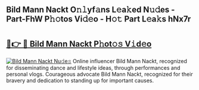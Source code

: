## Bild Mann Nackt O𝚗𝚕yf𝚊ns L𝚎a𝚔ed N𝚞𝚍es - Part-FhW P𝚑𝚘tos Vi𝚍𝚎o - H𝚘𝚝 Part L𝚎a𝚔s hNx7r

# <h2><a href="http://kf9cm3.oniu.top/?m=Bild+Mann+Nackt">🔗👉 🔴 Bild Mann Nackt P𝚑ot𝚘𝚜 V𝚒d𝚎o</a></h2>

[![Bild Mann Nackt Nu𝚍e𝚜](https://i.imgur.com/0qMVB7G.gif)](http://kf9cm3.oniu.top/?m=Bild+Mann+Nackt)
Online influencer Bild Mann Nackt, recognized for disseminating dance and lifestyle ideas, through performances and personal vlogs. Courageous advocate Bild Mann Nackt, recognized for their bravery and dedication to standing up for important causes.  
